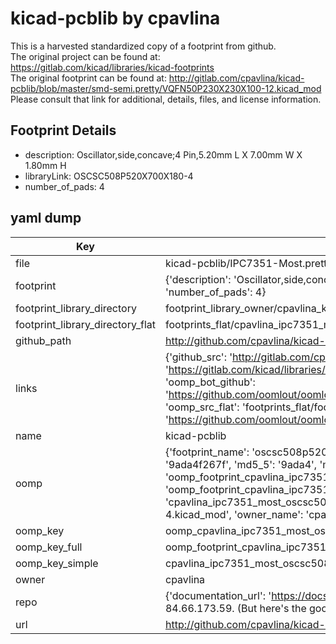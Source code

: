 # kicad-pcblib by cpavlina  
This is a harvested standardized copy of a footprint from github.  
The original project can be found at:  
https://gitlab.com/kicad/libraries/kicad-footprints  
The original footprint can be found at:
http://gitlab.com/cpavlina/kicad-pcblib/blob/master/smd-semi.pretty/VQFN50P230X230X100-12.kicad_mod
Please consult that link for additional, details, files, and license information.  
## Footprint Details
* description: Oscillator,side,concave;4 Pin,5.20mm L X 7.00mm W X 1.80mm H  
* libraryLink: OSCSC508P520X700X180-4  
* number_of_pads: 4  
## yaml dump  
| Key | Value |  
| --- | --- |  
| file | kicad-pcblib/IPC7351-Most.pretty/OSCSC508P520X700X180-4.kicad_mod |  
| footprint | {'description': 'Oscillator,side,concave;4 Pin,5.20mm L X 7.00mm W X 1.80mm H', 'libraryLink': 'OSCSC508P520X700X180-4', 'number_of_pads': 4} |  
| footprint_library_directory | footprint_library_owner/cpavlina_kicad-pcblib |  
| footprint_library_directory_flat | footprints_flat/cpavlina_ipc7351_most_oscsc508p520x700x180_4/working |  
| github_path | http://github.com/cpavlina/kicad-pcblib/blob/master/IPC7351-Most.pretty/OSCSC508P520X700X180-4.kicad_mod |  
| links | {'github_src': 'http://gitlab.com/cpavlina/kicad-pcblib/blob/master/smd-semi.pretty/VQFN50P230X230X100-12.kicad_mod', 'github_src_repo': 'https://gitlab.com/kicad/libraries/kicad-footprints', 'oomp_bot': 'footprints/cpavlina_ipc7351_most_oscsc508p520x700x180_4/working', 'oomp_bot_github': 'https://github.com/oomlout/oomlout_oomp_footprint_bot/tree/main/footprints/cpavlina_ipc7351_most_oscsc508p520x700x180_4/working', 'oomp_src_flat': 'footprints_flat/footprints_flat/cpavlina_ipc7351_most_oscsc508p520x700x180_4/working', 'oomp_src_flat_github': 'https://github.com/oomlout/oomlout_oomp_footprint_src/tree/main/footprints_flat/cpavlina_ipc7351_most_oscsc508p520x700x180_4/working'} |  
| name | kicad-pcblib |  
| oomp | {'footprint_name': 'oscsc508p520x700x180_4', 'library_name': 'ipc7351_most', 'md5': '9ada4f267f6018b6d98d26cc5dd2dfa3', 'md5_10': '9ada4f267f', 'md5_5': '9ada4', 'md5_6': '9ada4f', 'oomp_key': 'oomp_cpavlina_ipc7351_most_oscsc508p520x700x180_4', 'oomp_key_extra': 'oomp_footprint_cpavlina_ipc7351_most_oscsc508p520x700x180_4', 'oomp_key_full': 'oomp_footprint_cpavlina_ipc7351_most_oscsc508p520x700x180_4_9ada4f', 'oomp_key_simple': 'cpavlina_ipc7351_most_oscsc508p520x700x180_4', 'original_filename': 'kicad-pcblib/IPC7351-Most.pretty/OSCSC508P520X700X180-4.kicad_mod', 'owner_name': 'cpavlina'} |  
| oomp_key | oomp_cpavlina_ipc7351_most_oscsc508p520x700x180_4 |  
| oomp_key_full | oomp_footprint_cpavlina_ipc7351_most_oscsc508p520x700x180_4 |  
| oomp_key_simple | cpavlina_ipc7351_most_oscsc508p520x700x180_4 |  
| owner | cpavlina |  
| repo | {'documentation_url': 'https://docs.github.com/rest/overview/resources-in-the-rest-api#rate-limiting', 'message': "API rate limit exceeded for 84.66.173.59. (But here's the good news: Authenticated requests get a higher rate limit. Check out the documentation for more details.)"} |  
| url | http://github.com/cpavlina/kicad-pcblib |  


